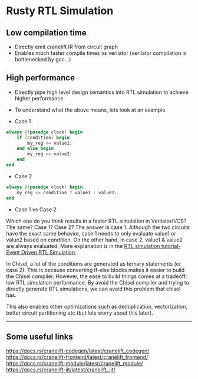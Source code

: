 # Rusty RTL Simulation

## Low compilation time

- Directly emit cranelift IR from circuit graph
- Enables much faster compile times vs verilator (verilator compilation is bottlenecked by gcc...)


## High performance

- Directly pipe high level design semantics into RTL simulation to achieve higher performance

- To understand what the above means, lets look at an example

- Case 1

```verilog
always @(posedge clock) begin
    if (condition) begin
        my_reg <= value1;
    end else begin
        my_reg <= value2;
    end
end
```

- Case 2


```verilog
always @(posedge clock) begin
    my_reg <= condition ? value1 : value2;
end
```

- Case 1 vs Case 2. 

Which one do you think results in a faster RTL simulation in Verilator/VCS?
The same? Case 1? Case 2?
The answer is case 1.
Although the two circuits have the exact same behavior, case 1 needs to only evaluate value1 or value2 based on condition.
On the other hand, in case 2, value1 & value2 are always evaluated.
More explanation is in the [RTL simulation tutorial- Event Driven RTL Simulation](https://joonho3020.github.io/articles/rtl-simulation.html).

In Chisel, a lot of the conditions are generated as ternary statements (or case 2).
This is because converting if-else blocks makes it easier to build the Chisel compiler.
However, the ease to build things comes at a tradeoff: low RTL simulation performance.
By avoid the Chisel compiler and trying to directly generate RTL simulations, we can avoid this problem that chisel has.


This also enables other optimizations such as deduplication, vectorization, better circuit partitioning etc (but lets worry about this later).

--- 

## Some useful links

https://docs.rs/cranelift-codegen/latest/cranelift_codegen/
https://docs.rs/cranelift-frontend/latest/cranelift_frontend/
https://docs.rs/cranelift-module/latest/cranelift_module/
https://docs.rs/cranelift-jit/latest/cranelift_jit/
